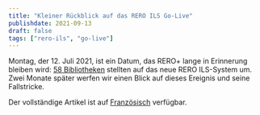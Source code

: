 ```yaml
---
title: "Kleiner Rückblick auf das RERO ILS Go-Live"
publishdate: 2021-09-13
draft: false
tags: ["rero-ils", "go-live"]
---
```


Montag, der 12. Juli 2021, ist ein Datum, das RERO+ lange in Erinnerung bleiben wird: [58 Bibliotheken](/de/reroils/migration2021-libraries/) stellten auf das neue RERO ILS-System um. Zwei Monate später werfen wir einen Blick auf dieses Ereignis und seine Fallstricke.

Der vollständige Artikel ist auf [Französisch](/petit-retour-sur-le-go-live-rero-ils/) verfügbar.

<!--more-->
